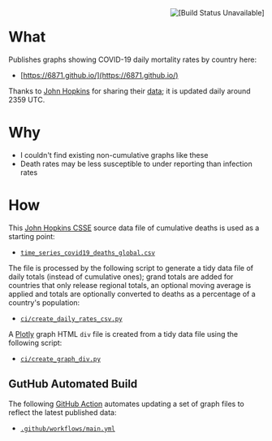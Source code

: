 <!--suppress HtmlDeprecatedAttribute -->
<img align="right" src="https://github.com/6871/6871.github.io/workflows/Graph%20Updater/badge.svg" alt="[Build Status Unavailable]">

# What

Publishes graphs showing COVID-19 daily mortality rates by country here:

* [https://6871.github.io/](https://6871.github.io/)

Thanks to [John Hopkins](https://systems.jhu.edu/research/public-health/ncov/)
for sharing their [data](https://github.com/CSSEGISandData/COVID-19); it is
updated daily around 2359 UTC.

# Why

* I couldn't find existing non-cumulative graphs like these
* Death rates may be less susceptible to under reporting than infection rates

# How

This [John Hopkins CSSE](https://github.com/CSSEGISandData/COVID-19)
source data file of cumulative deaths is used as a starting point:

* [```time_series_covid19_deaths_global.csv```](https://github.com/CSSEGISandData/COVID-19/blob/master/csse_covid_19_data/csse_covid_19_time_series/time_series_covid19_deaths_global.csv)

The file is processed by the following script to generate a tidy data file of
daily totals (instead of cumulative ones); grand totals are added for
countries that only release regional totals, an optional moving average is
applied and totals are optionally converted to deaths as a percentage of a
country's population:

* [```ci/create_daily_rates_csv.py```](ci/create_daily_rates_csv.py)

A [Plotly](https://plotly.com/) graph HTML ```div``` file is created from a
tidy data file using the following script:

* [```ci/create_graph_div.py```](ci/create_graph_div.py)

## GutHub Automated Build

The following [GitHub Action](https://help.github.com/en/actions) automates
updating a set of graph files to reflect the latest published data:
 
* [```.github/workflows/main.yml```](.github/workflows/main.yml)
